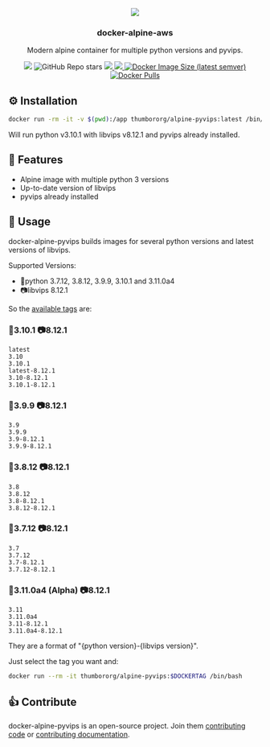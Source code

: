 <p align="center">
<img src="https://raw.github.com/thumbor/thumbor/master/logo-thumbor.png" />
</p>

<h3 align="center">docker-alpine-aws</h3>

<p align="center">
Modern alpine container for multiple python versions and pyvips.
</p>

<p align="center">
  <img src='https://github.com/heynemann/docker-alpine-pyvips/workflows/build/badge.svg' />
  <img alt="GitHub Repo stars" src="https://img.shields.io/github/stars/heynemann/docker-alpine-pyvips">
  <a href='https://github.com/heynemann/docker-alpine-pyvips/pulls' target='_blank'>
    <img src='https://img.shields.io/github/issues-pr-raw/heynemann/docker-alpine-pyvips.svg'/>
  </a>
  <a href='https://github.com/heynemann/docker-alpine-pyvips/issues' target='_blank'>
    <img src='https://img.shields.io/github/issues-raw/heynemann/docker-alpine-pyvips.svg'/>
  </a>
  <a href='https://hub.docker.com/r/thumbororg/alpine-pyvips' target='_blank'>
      <img alt="Docker Image Size (latest semver)" src="https://img.shields.io/docker/image-size/thumbororg/alpine-pyvips?style=flat-square">
  <a href='https://hub.docker.com/r/thumbororg/alpine-pyvips' target='_blank'>
      <img alt="Docker Pulls" src="https://img.shields.io/docker/pulls/thumbororg/alpine-pyvips">
  </a>
</p>

## ⚙️ Installation

```bash
docker run -rm -it -v $(pwd):/app thumbororg/alpine-pyvips:latest /bin/bash
```

Will run python v3.10.1 with libvips v8.12.1 and pyvips already installed.

## 🎯 Features

- Alpine image with multiple python 3 versions
- Up-to-date version of libvips
- pyvips already installed

## 🐳 Usage

docker-alpine-pyvips builds images for several python versions and latest versions of libvips.

Supported Versions:

- 🐍python 3.7.12, 3.8.12, 3.9.9, 3.10.1 and 3.11.0a4
- 📷libvips 8.12.1

So the [available tags](https://hub.docker.com/r/thumbororg/alpine-pyvips/tags) are:

### 🐍3.10.1 📷8.12.1

    latest
    3.10
    3.10.1
    latest-8.12.1
    3.10-8.12.1
    3.10.1-8.12.1

### 🐍3.9.9 📷8.12.1

    3.9
    3.9.9
    3.9-8.12.1
    3.9.9-8.12.1

### 🐍3.8.12 📷8.12.1

    3.8
    3.8.12
    3.8-8.12.1
    3.8.12-8.12.1

### 🐍3.7.12 📷8.12.1

    3.7
    3.7.12
    3.7-8.12.1
    3.7.12-8.12.1

### 🐍3.11.0a4 (Alpha) 📷8.12.1

    3.11
    3.11.0a4
    3.11-8.12.1
    3.11.0a4-8.12.1

They are a format of "{python version}-{libvips version}".

Just select the tag you want and:

```bash
docker run --rm -it thumbororg/alpine-pyvips:$DOCKERTAG /bin/bash
```

## 👍 Contribute

docker-alpine-pyvips is an open-source project. Join them
[contributing code](https://github.com/heynemann/docker-alpine-pyvips/blob/master/CONTRIBUTING.md) or
[contributing documentation](https://github.com/heynemann/docker-alpine-pyvips/blob/master/CONTRIBUTING.md).

